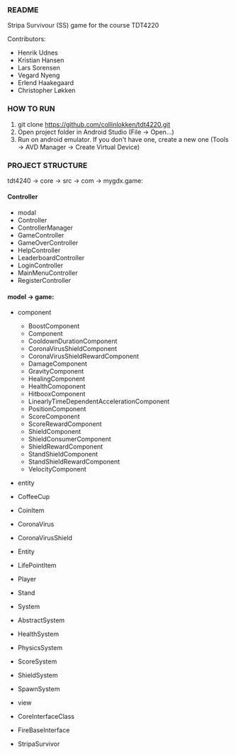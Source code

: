 ### README
Stripa Survivour (SS) game for the course TDT4220

Contributors:
* Henrik Udnes
* Kristian Hansen
* Lars Sorensen
* Vegard Nyeng
* Erlend Haakegaard
* Christopher Løkken

### HOW TO RUN

1. git clone https://github.com/collinlokken/tdt4220.git
2. Open project folder in Android Studio (File -> Open...)
3. Run on android emulator. If you don't have one, create a new one (Tools -> AVD Manager -> Create Virtual Device)

### PROJECT STRUCTURE

tdt4240 -> core -> src -> com -> mygdx.game:
#### Controller
 * modal
 * Controller
 * ControllerManager
 * GameController
 * GameOverController
 * HelpController
 * LeaderboardController
 * LoginController
 * MainMenuController
 * RegisterController
#### model -> game:
* component
   * BoostComponent
   * Component
   * CooldownDurationComponent
   * CoronaVirusShieldComponent
   * CoronaVirusShieldRewardComponent
   * DamageComponent
   * GravityComponent
   * HealingComponent
   * HealthComoponent
   * HitbooxComponent
   * LinearlyTimeDependentAccelerationComponent
   * PositionComponent
   * ScoreComponent
   * ScoreRewardComponent
   * ShieldComponent
   * ShieldConsumerComponent
   * ShieldRewardComponent
   * StandShieldComponent
   * StandShieldRewardComponent
   * VelocityComponent
* entity
 * CoffeeCup
 * CoinItem
 * CoronaVirus
 * CoronaVirusShield
 * Entity
 * LifePointItem
 * Player
 * Stand
* System
 * AbstractSystem
 * HealthSystem
 * PhysicsSystem
 * ScoreSystem
 * ShieldSystem
 * SpawnSystem


* view
* CoreInterfaceClass
* FireBaseInterface
* StripaSurvivor
